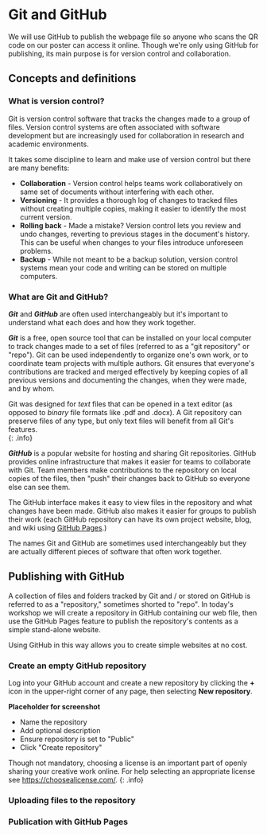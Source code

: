 # Git and GitHub
We will use GitHub to publish the webpage file so anyone who scans the QR code on our poster can access it online. Though we're only using GitHub for publishing, its main purpose is for version control and collaboration.  

## Concepts and definitions

### What is version control?

Git is version control software that tracks the changes made to a group of files. Version control systems are often associated with software development but are increasingly used for collaboration in research and academic environments. 

It takes some discipline to learn and make use of version control but there are many benefits:

* **Collaboration** - Version control helps teams work collaboratively on same set of documents without interfering with each other.
* **Versioning** - It provides a thorough log of changes to tracked files without creating multiple copies, making it easier to identify the most current version.
* **Rolling back** - Made a mistake?  Version control lets you review and undo changes, reverting to previous stages in the document's history. This can be useful when changes to your files introduce unforeseen problems.
* **Backup** - While not meant to be a backup solution, version control systems mean your code and writing can be stored on multiple computers.

### What are Git and GitHub?

**_Git_** and **_GitHub_** are often used interchangeably but it's important to understand what each does and how they work together.

**_Git_** is a free, open source tool that can be installed on your local computer to track changes made to a set of files (referred to as a "git repository" or "repo"). Git can be used independently to organize one's own work, or to coordinate team projects with multiple authors. Git ensures that everyone's contributions are tracked and merged effectively by keeping copies of all previous versions and documenting the changes, when they were made, and by whom.   

Git was designed for _text_ files that can be opened in a text editor (as opposed to _binary_ file formats like .pdf and .docx).  A Git repository can preserve files of any type, but only text files will benefit from all Git's features.  
{: .info}


**_GitHub_** is a popular website for hosting and sharing Git repositories. GitHub provides online infrastructure that makes it easier for teams to collaborate with Git.  Team members make contributions to the repository on local copies of the files, then "push" their changes back to GitHub so everyone else can see them.  

The GitHub interface makes it easy to view files in the repository and what changes have been made. GitHub also makes it easier for groups to publish their work (each GitHub repository can have its own project website, blog, and wiki using [GitHub Pages](https://pages.github.com/).)

The names Git and GitHub are sometimes used interchangeably but they are actually different pieces of software that often work together. 

## Publishing with GitHub 

A collection of files and folders tracked by Git and / or stored on GitHub is referred to as a "repository," sometimes shorted to "repo". In today's workshop we will create a repository in GitHub containing our web file, then use the GitHub Pages feature to publish the repository's contents as a simple stand-alone website.

Using GitHub in this way allows you to create simple websites at no cost.

### Create an empty GitHub repository

Log into your GitHub account and create a new repository by clicking the **+** icon in the upper-right corner of
any page, then selecting **New repository**.  

__Placeholder for screenshot__

- Name the repository
- Add optional description
- Ensure repository is set to "Public"
- Click "Create repository"

Though not mandatory, choosing a license is an important part of openly sharing your creative work online. For help selecting an appropriate license see <https://choosealicense.com/>.
{: .info}

### Uploading files to the repository


### Publication with GitHub Pages




